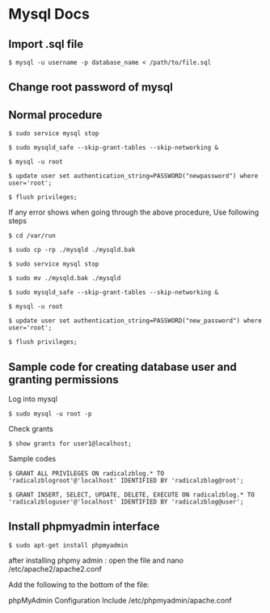# Mysql Docs

## Import .sql file

    $ mysql -u username -p database_name < /path/to/file.sql
    
## Change root password of mysql

## Normal procedure

    $ sudo service mysql stop
    
    $ sudo mysqld_safe --skip-grant-tables --skip-networking &
    
    $ mysql -u root
    
    $ update user set authentication_string=PASSWORD("newpassword") where user='root';
    
    $ flush privileges;
    
If any error shows when going through the above procedure, Use following steps

    $ cd /var/run
    
    $ sudo cp -rp ./mysqld ./mysqld.bak
    
    $ sudo service mysql stop
    
    $ sudo mv ./mysqld.bak ./mysqld
    
    $ sudo mysqld_safe --skip-grant-tables --skip-networking &
    
    $ mysql -u root

    $ update user set authentication_string=PASSWORD("new_password") where user='root';
    
    $ flush privileges;
    
## Sample code for creating database user and granting permissions

Log into mysql

    $ sudo mysql -u root -p 
    
Check grants

    $ show grants for user1@localhost;
    
Sample codes
    
    $ GRANT ALL PRIVILEGES ON radicalzblog.* TO 'radicalzblogroot'@'localhost' IDENTIFIED BY 'radicalzblog@root';
    
    $ GRANT INSERT, SELECT, UPDATE, DELETE, EXECUTE ON radicalzblog.* TO 'radicalzbloguser'@'localhost' IDENTIFIED BY 'radicalzblog@user';
    
## Install phpmyadmin interface

    $ sudo apt-get install phpmyadmin

after installing phpmy admin :
open the file and 
nano /etc/apache2/apache2.conf

Add the following to the bottom of the file:

phpMyAdmin Configuration
Include /etc/phpmyadmin/apache.conf
    
    


    
    
    